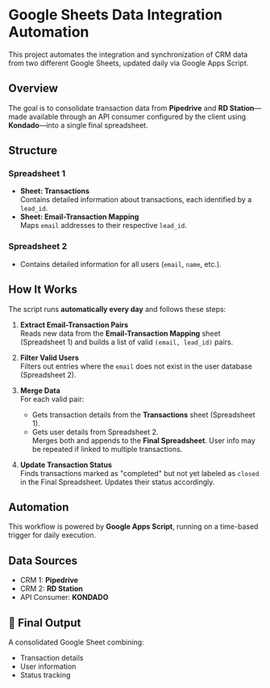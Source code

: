 # Google Sheets Data Integration Automation

This project automates the integration and synchronization of CRM data from two different Google Sheets, updated daily via Google Apps Script.

## Overview

The goal is to consolidate transaction data from **Pipedrive** and **RD Station**—made available through an API consumer configured by the client using **Kondado**—into a single final spreadsheet.

## Structure

### Spreadsheet 1
- **Sheet: Transactions**  
  Contains detailed information about transactions, each identified by a `lead_id`.
- **Sheet: Email-Transaction Mapping**  
  Maps `email` addresses to their respective `lead_id`.

### Spreadsheet 2
- Contains detailed information for all users (`email`, `name`, etc.).

##  How It Works

The script runs **automatically every day** and follows these steps:

1. **Extract Email-Transaction Pairs**  
   Reads new data from the **Email-Transaction Mapping** sheet (Spreadsheet 1) and builds a list of valid `(email, lead_id)` pairs.

2. **Filter Valid Users**  
   Filters out entries where the `email` does not exist in the user database (Spreadsheet 2).

3. **Merge Data**  
   For each valid pair:
   - Gets transaction details from the **Transactions** sheet (Spreadsheet 1).
   - Gets user details from Spreadsheet 2.  
   Merges both and appends to the **Final Spreadsheet**. User info may be repeated if linked to multiple transactions.

4. **Update Transaction Status**  
   Finds transactions marked as "completed" but not yet labeled as `closed` in the Final Spreadsheet. Updates their status accordingly.

## Automation

This workflow is powered by **Google Apps Script**, running on a time-based trigger for daily execution.

## Data Sources

- CRM 1: **Pipedrive**
- CRM 2: **RD Station**
- API Consumer: **KONDADO**

## 📁 Final Output

A consolidated Google Sheet combining:
- Transaction details
- User information
- Status tracking
